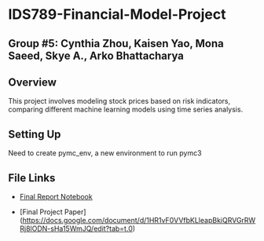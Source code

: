 # IDS789-Financial-Model-Project

## Group #5: Cynthia Zhou, Kaisen Yao, Mona Saeed, Skye A., Arko Bhattacharya

## Overview
This project involves modeling stock prices based on risk indicators, comparing different machine learning models using time series analysis.

## Setting Up
Need to create pymc_env, a new environment to run pymc3

## File Links
- [Final Report Notebook](./final_report.ipynb)

- [Final Project Paper] (https://docs.google.com/document/d/1HR1vF0VVfbKLleapBkiQRVGrRWRj8lODN-sHa15WmJQ/edit?tab=t.0)
